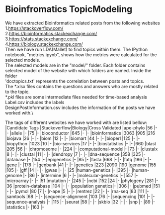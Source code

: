 # Bioinfromatics TopicModeling
We have extracted Bioinformatics related posts from the following websites\
  1.https://stackoverflow.com/ \
  2.https://bioinformatics.stackexchange.com/ \
  3.https://stats.stackexchange.com/ \
  4.https://biology.stackexchange.com/ \
Then we have run LDA(Mallet) to find topics within them.
The IPython notebook,  "metrics.ipynb",  shows how the metrics were calculated for the selected models.\
The selected models are in the "model/" folder.
Each folder contains selected model of the website with which folders are  named.
Inside the folder \
  'doctopics.txt' represents the correlation between posts and topics.\
  The *.xlsx files contains the questions and answers who are mostly related to the topic.\
  *.pkl files are some intermediate files needed for time-based analysis\
  Label.csv includes the labels\
  DesignPostInformation.csv includes the information of the posts we have worked with.\
  
 The tags of different websites we have worked with are listed bellow:\
  |Candidate Tags     |Stackoverflow|Biology|Cross Validated
  |ape-phylo          |56           |-      |-
  |allele             |-            |75     |-
  |bioconductor       |645          |-      |-
  |bioinformatics     |3063         |905    |216
  |biojava            |26           |-      |-
  |biom               |12           |-      |-
  |biomart            |44           |-      |-
  |bioperl            |125          |-      |-
  |biopython          |1023         |10     |-
  |bio-services       |17           |-      |-
  |biostatistics      |-            |-      |660
  |blast              |205          |56     |-
  |chromosome         |-            |224    |-
  |computational-model|-            |73     |-
  |clustalx           |8            |-      |-
  |clustal            |11           |-      |-
  |dendropy           |7            |-      |-
  |dna-sequence       |358          |325    |-
  |database           |-            |154    |-
  |epigenetics        |-            |85     |-
  |fasta              |668          |-      |-
  |fatq               |186          |-      |-
  |gene               |-            |178    |-
  |genbank            |41           |-      |-
  |genetics           |223          |2090   |190
  |genome             |155          |105    |-
  |gff                |14           |-      |-
  |gwas               |-            |-      |25
  |human-genetics     |-            |395    |-
  |human-genome       |-            |86     |-
  |intermine          |6            |-      |-
  |molecular-genetics |-            |557    |-
  |microarray         |-            |-      |51
  |mutation           |-            |245    |-
  |ncbi               |152          |24     |-
  |phylogeny          |281          |-      |36
  |protein-database   |104          |-      |-
  |population genetics|-            |306    |-
  |pubmed             |151          |-      |-
  |pymol              |80           |7      |-
  |r-ape              |5            |-      |-
  |rentrez            |22           |-      |-
  |rna-seq            |83           |111    |-
  |samtools           |68           |-      |-
  |sequence-alignment |103          |76     |-
  |sequencing         |101          |-      |-
  |sequence-analysis  |-            |115    |-
  |seurat             |58           |-      |-
  |skbio              |32           |-      |-
  |snp                |-            |89     |-
  |statistics         |-            |163    |-
  

